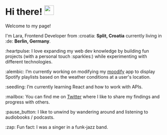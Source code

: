 <h1> Hi there! <img src="https://emojis.slackmojis.com/emojis/images/1577305505/7373/hand_wave.gif?1577305505" width="30"/></h1>

<p>Welcome to my page!</p>

<p>I'm Lara, Frontend Developer from :croatia: <b>Split, Croatia</b> currently living in :de: <b>Berlin, Germany</b>. </p>

<p>:heartpulse: I love expanding my web dev knowledge by building fun projects (with a personal touch :sparkles:) while experimenting with different technologies.</p>

<p>:alembic: I’m currently working on modifying my <a href="https://github.com/lara-isak/moodify" target="_blank">moodify</a> app to display Spotify playlists based on the weather conditions at a user's location.</p>

<p>:seedling: I’m currently learning React and how to work with APIs.</p>

<p>:mailbox: You can find me on <a href="https://twitter.com/lara_isak">Twitter</a> where I like to share my findings and progress with others.</p>

<p>:pause_button: I like to unwind by wandering around and listening to audiobooks / podcasts.</p>

<p>:zap: Fun fact: I was a singer in a funk-jazz band.</p>
